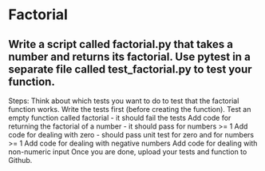 # Factorial

## Write a script called factorial.py that takes a number and returns its factorial. Use pytest in a separate file called test_factorial.py to test your function.

Steps:
Think about which tests you want to do to test that the factorial function works.
Write the tests first (before creating the function).
Test an empty function called factorial - it should fail the tests
Add code for returning the factorial of a number - it should pass for numbers >= 1
Add code for dealing with zero - should pass unit test for zero and for numbers >= 1
Add code for dealing with negative numbers
Add code for dealing with non-numeric input
Once you are done, upload your tests and function to Github.
